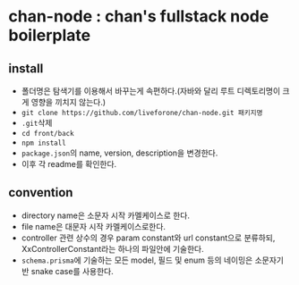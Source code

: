 # chan-node : chan's fullstack node boilerplate

## install

- 폴더명은 탐색기를 이용해서 바꾸는게 속편하다.(자바와 달리 루트 디렉토리명이 크게 영향을 끼치지 않는다.)
- `git clone https://github.com/liveforone/chan-node.git 패키지명`
- `.git`삭제
- `cd front/back`
- `npm install`
- `package.json`의 name, version, description을 변경한다.
- 이후 각 readme를 확인한다.

## convention

- directory name은 소문자 시작 카멜케이스로 한다.
- file name은 대문자 시작 카멜케이스로한다.
- controller 관련 상수의 경우 param constant와 url constant으로 분류하되, XxControllerConstant라는 하나의 파일안에 기술한다.
- `schema.prisma`에 기술하는 모든 model, 필드 및 enum 등의 네이밍은 소문자기반 snake case를 사용한다.
